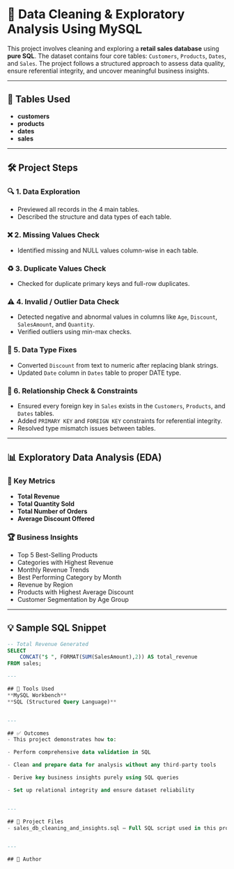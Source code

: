 # 🧠 Data Cleaning & Exploratory Analysis Using MySQL

This project involves cleaning and exploring a **retail sales database** using **pure SQL**. The dataset contains four core tables: `Customers`, `Products`, `Dates`, and `Sales`. The project follows a structured approach to assess data quality, ensure referential integrity, and uncover meaningful business insights.

---

## 📂 Tables Used

- **customers**
- **products**
- **dates**
- **sales**

---

## 🛠️ Project Steps

### 🔍 1. Data Exploration
- Previewed all records in the 4 main tables.
- Described the structure and data types of each table.

### ❌ 2. Missing Values Check
- Identified missing and NULL values column-wise in each table.

### ♻️ 3. Duplicate Values Check
- Checked for duplicate primary keys and full-row duplicates.

### ⚠️ 4. Invalid / Outlier Data Check
- Detected negative and abnormal values in columns like `Age`, `Discount`, `SalesAmount`, and `Quantity`.
- Verified outliers using min-max checks.

### 🔧 5. Data Type Fixes
- Converted `Discount` from text to numeric after replacing blank strings.
- Updated `Date` column in `Dates` table to proper DATE type.

### 🔗 6. Relationship Check & Constraints
- Ensured every foreign key in `Sales` exists in the `Customers`, `Products`, and `Dates` tables.
- Added `PRIMARY KEY` and `FOREIGN KEY` constraints for referential integrity.
- Resolved type mismatch issues between tables.

---

## 📊 Exploratory Data Analysis (EDA)

### 🔢 Key Metrics
- **Total Revenue**
- **Total Quantity Sold**
- **Total Number of Orders**
- **Average Discount Offered**

### 🏆 Business Insights
- Top 5 Best-Selling Products
- Categories with Highest Revenue
- Monthly Revenue Trends
- Best Performing Category by Month
- Revenue by Region
- Products with Highest Average Discount
- Customer Segmentation by Age Group

---

## 💡 Sample SQL Snippet

```sql
-- Total Revenue Generated
SELECT 
    CONCAT("$ ", FORMAT(SUM(SalesAmount),2)) AS total_revenue
FROM sales;

---

## 🧼 Tools Used
**MySQL Workbench**
**SQL (Structured Query Language)**


---

## ✅ Outcomes
- This project demonstrates how to:

- Perform comprehensive data validation in SQL

- Clean and prepare data for analysis without any third-party tools

- Derive key business insights purely using SQL queries

- Set up relational integrity and ensure dataset reliability


---

## 📁 Project Files
- sales_db_cleaning_and_insights.sql – Full SQL script used in this project


---

## 📌 Author
